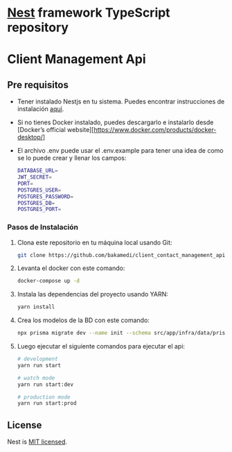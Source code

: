 
# [Nest](https://github.com/nestjs/nest) framework TypeScript repository

# Client Management Api

## Pre requisitos

- Tener instalado Nestjs en tu sistema. Puedes encontrar instrucciones de instalación [aquí](https://docs.nestjs.com/).
- Si no tienes Docker instalado, puedes descargarlo e instalarlo desde [Docker’s official website][https://www.docker.com/products/docker-desktop/]
- El archivo .env puede usar el .env.example para tener una idea de como se lo puede crear y llenar los campos:

    ```bash
    DATABASE_URL=
    JWT_SECRET=
    PORT=
    POSTGRES_USER=
    POSTGRES_PASSWORD=
    POSTGRES_DB=
    POSTGRES_PORT=
    ```

### Pasos de Instalación

1. Clona este repositorio en tu máquina local usando Git:

    ```bash
    git clone https://github.com/bakamedi/client_contact_management_api.git
    ```

2. Levanta el docker con este comando:
    ```bash
    docker-compose up -d
    ```

2. Instala las dependencias del proyecto usando YARN:

    ```bash
    yarn install
    ```

3. Crea los modelos de la BD con este comando:

    ```bash
    npx prisma migrate dev --name init --schema src/app/infra/data/prisma
    ```

3. Luego ejecutar el siguiente comandos para ejecutar el api:

    ```bash
    # development
    yarn run start
    
    # watch mode
    yarn run start:dev
    
    # production mode
    yarn run start:prod
    ```

## License

Nest is [MIT licensed](LICENSE).

